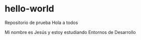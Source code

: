 # hello-world
Repositorio de prueba
Hola a todos

Mi nombre es Jesús y estoy estudiando Entornos de Desarrollo
